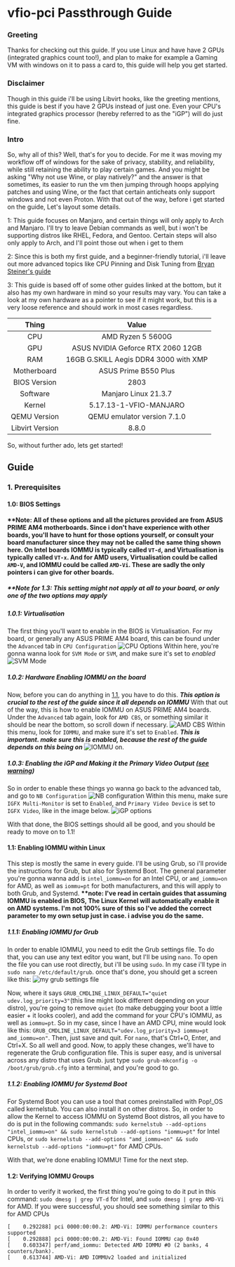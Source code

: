 # vfio-pci Passthrough Guide

### Greeting
 Thanks for checking out this guide. If you use Linux and have have 2 GPUs (integrated graphics count too!), and plan to make for example a Gaming VM with windows on it to pass a card to, this guide will help you get started.

### Disclaimer
Though in this guide i'll be using Libvirt hooks, like the greeting mentions, this guide is best if you have 2 GPUs instead of just one. Even your CPU's integrated graphics processor (hereby referred to as the "iGP") will do just fine.

### Intro
So, why all of this? Well, that's for you to decide. For me it was moving my workflow off of windows for the sake of privacy, stability, and reliability, while still retaining the ability to play certain games. And you might be asking "Why not use Wine, or play natively?" and the answer is that sometimes, its easier to run the vm then jumping through hoops applying patches and using Wine, or the fact that certain anticheats only support windows and not even Proton. With that out of the way, before i get started on the guide, Let's layout some details.

1: This guide focuses on Manjaro, and certain things will only apply to Arch and Manjaro. I'll try to leave Debian commands as well, but i won't be supporting distros like RHEL, Fedora, and Gentoo. Certain steps will also only apply to Arch, and I'll point those out when i get to them

2: Since this is both my first guide, and a beginner-friendly tutorial, i'll leave out more advanced topics like CPU Pinning and Disk Tuning from [Bryan Steiner's guide](https://github.com/bryansteiner/gpu-passthrough-tutorial#----cpu-pinning)

3: This guide is based off of some other guides linked at the bottom, but it also has my own hardware in mind so your results may vary. You can take a look at my own hardware as a pointer to see if it might work, but this is a very loose reference and should work in most cases regardless.

Thing | Value
:-----: | :--------:
CPU | AMD Ryzen 5 5600G
GPU | ASUS NVIDIA Geforce RTX 2060 12GB
RAM | 16GB G.SKILL Aegis DDR4 3000 with XMP
Motherboard | ASUS Prime B550 Plus
BIOS Version | 2803
Software | Manjaro Linux 21.3.7
Kernel | 5.17.13-1-VFIO-MANJARO
QEMU Version | QEMU emulator version 7.1.0
Libvirt Version | 8.8.0

So, without further ado, lets get started!

## Guide

### 1. Prerequisites

#### 1.0: BIOS Settings

**\*\*Note: All of these options and all the pictures provided are from ASUS PRIME AM4 motherboards. Since i don't have experience with other boards, you'll have to hunt for those options yourself, or consult your board manufacturer since they may not be called the same thing shown here. On Intel boards IOMMU is typically called `VT-d`, and Virtualisation is typically called `VT-x`. And for AMD users, Virtualisation could be called `AMD-V`, and IOMMU could be called `AMD-Vi`. These are sadly the only pointers i can give for other boards.**

##### **\*\*Note for 1.3: This setting might not apply at all to your board, or only one of the two options may apply**

##### 1.0.1: Virtualisation
The first thing you'll want to enable in the BIOS is Virtualisation. For my board, or generally any ASUS PRIME AM4 board, this can be found under the `Advanced` tab in `CPU Configuration`
![CPU Options](https://github.com/SamuraisEpic/vfio-gpu-passthrough/blob/main/images/BIOS%20Images/CPU-options.png?raw=true)
Within here, you're gonna wanna look for `SVM Mode` or `SVM`, and make sure it's set to *enabled*![SVM Mode](https://github.com/SamuraisEpic/vfio-gpu-passthrough/blob/main/images/BIOS%20Images/SVM.png?raw=true)

##### 1.0.2: Hardware Enabling IOMMU on the board
Now, before you can do anything in [1.1](https://github.com/SamuraisEpic/vfio-gpu-passthrough#11-enabling-iommu), you have to do this. ***This option is crucial to the rest of the guide since it all depends on IOMMU*** With that out of the way, this is how to enable IOMMU on ASUS PRIME AM4 boards. Under the `Advanced` tab again, look for `AMD CBS`, or something similar it should be near the bottom, so scroll down if necessary. ![AMD CBS](https://github.com/SamuraisEpic/vfio-gpu-passthrough/blob/main/images/BIOS%20Images/CBS-options.png?raw=true) Within this menu, look for `IOMMU`, and make sure it's set to `Enabled`. ***This is important. make sure this is enabled, because the rest of the guide depends on this being on*** ![IOMMU on](https://github.com/SamuraisEpic/vfio-gpu-passthrough/blob/main/images/BIOS%20Images/IOMMU.png?raw=true).

##### 1.0.3: Enabling the iGP and Making it the Primary Video Output ([see warning](https://github.com/SamuraisEpic/vfio-gpu-passthrough#note-for-13-this-setting-might-not-apply-at-all-to-your-board-or-only-one-of-the-two-options-may-apply))
So in order to enable these things yo wanna go back to the advanced tab, and go to `NB Configuration` ![NB configuration](https://github.com/SamuraisEpic/vfio-gpu-passthrough/blob/main/images/BIOS%20Images/NB-config.png?raw=true)
Within this menu, make sure `IGFX Multi-Monitor` is set to `Enabled`, and `Primary Video Device` is set to `IGFX Video`, like in the image below. ![iGP options](https://github.com/SamuraisEpic/vfio-gpu-passthrough/blob/main/images/BIOS%20Images/make-iGP-primary.png?raw=true)

With that done, the BIOS settings should all be good, and you should be ready to move on to 1.1!


#### 1.1: Enabling IOMMU within Linux
This step is mostly the same in every guide. I'll be using Grub, so i'll provide the instructions for Grub, but also for Systemd Boot. The general parameter you're gonna wanna add is `intel_iommu=on` for an Intel CPU, or `amd_iommu=on` for AMD, as well as `iommu=pt` for both manufacturers, and this will apply to both Grub, and Systemd. **\*\*note: I've read in certain guides that assuming IOMMU is enabled in BIOS, The Linux Kernel will automatically enable it on AMD systems. I'm not 100% sure of this so I've added the correct parameter to my own setup just in case. i advise you do the same.**

##### 1.1.1: Enabling IOMMU for Grub
In order to enable IOMMU,  you need to edit the Grub settings file. To do that, you can use any text editor you want, but I'll be using `nano`. To open the file you can use root directly, but i'll be using `sudo`. In my case i'll type in `sudo nano /etc/default/grub`. once that's done, you should get a screen like this: ![my grub settings file](https://github.com/SamuraisEpic/vfio-gpu-passthrough/blob/main/images/grub-config-original.png?raw=true)

Now, where it says `GRUB_CMDLINE_LINUX_DEFAULT="quiet udev.log_priority=3"`(this line might look different depending on your distro), you're going to remove `quiet` (to make debugging your boot a little easier + it looks cooler), and add the command for your CPU's IOMMU, as well as `iommu=pt`. So in my case, since I have an AMD CPU, mine would look like this: `GRUB_CMDLINE_LINUX_DEFAULT="udev.log_priority=3 iommu=pt amd_iommu=on"`. Then, just save and quit. For `nano`, that's Ctrl+O, Enter, and Ctrl+X. So all well and good. Now, to apply these changes, we'll have to regenerate the Grub configuration file. This is super easy, and is universal across any distro that uses Grub. just type `sudo grub-mkconfig -o /boot/grub/grub.cfg` into a terminal, and you're good to go.

##### 1.1.2: Enabling IOMMU for Systemd Boot
For Systemd Boot you can use a tool that comes preinstalled with Pop!\_OS called kernelstub. You can also install it on other distros.
So, in order to allow the Kernel to access IOMMU on Systemd Boot distros, all you have to do is put in the following commands: `sudo kernelstub --add-options "intel_iommu=on" && sudo kernelstub --add-options "iommu=pt"` for Intel CPUs, or `sudo kernelstub --add-options "amd_iommu=on" && sudo kernelstub --add-options "iommu=pt"` for AMD CPUs.

With that, we're done enabling IOMMU! Time for the next step.

#### 1.2: Verifying IOMMU Groups
In order to verify it worked, the first thing you're going to do it put in this command: `sudo dmesg | grep VT-d` for Intel, and `sudo dmesg | grep AMD-Vi` for AMD. If you were successful, you should see something similar to this for AMD CPUs
```
[    0.292288] pci 0000:00:00.2: AMD-Vi: IOMMU performance counters supported
[    0.292888] pci 0000:00:00.2: AMD-Vi: Found IOMMU cap 0x40
[    0.603347] perf/amd_iommu: Detected AMD IOMMU #0 (2 banks, 4 counters/bank).
[    0.613744] AMD-Vi: AMD IOMMUv2 loaded and initialized
```

